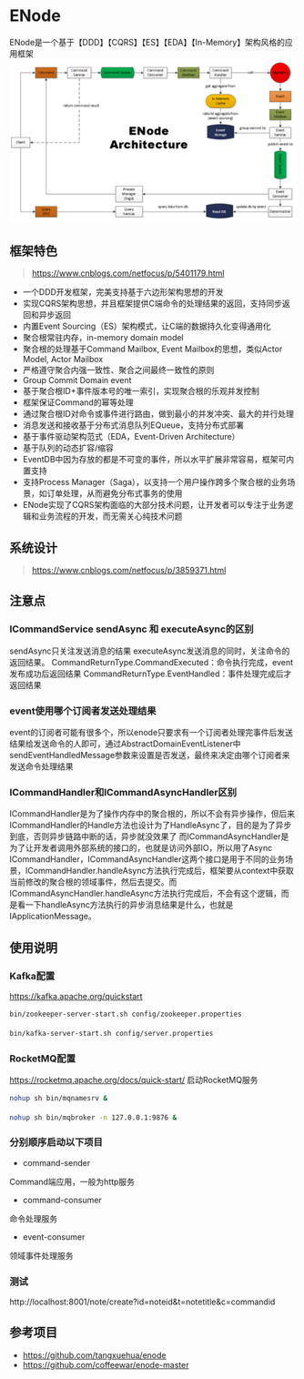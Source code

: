 # ENode
ENode是一个基于【DDD】【CQRS】【ES】【EDA】【In-Memory】架构风格的应用框架
![](enode-arch.png)

## 框架特色

> https://www.cnblogs.com/netfocus/p/5401179.html

 - 一个DDD开发框架，完美支持基于六边形架构思想的开发
 - 实现CQRS架构思想，并且框架提供C端命令的处理结果的返回，支持同步返回和异步返回
 - 内置Event Sourcing（ES）架构模式，让C端的数据持久化变得通用化
 - 聚合根常驻内存，in-memory domain model
 - 聚合根的处理基于Command Mailbox, Event Mailbox的思想，类似Actor Model, Actor Mailbox
 - 严格遵守聚合内强一致性、聚合之间最终一致性的原则
 - Group Commit Domain event
 - 基于聚合根ID+事件版本号的唯一索引，实现聚合根的乐观并发控制
 - 框架保证Command的幂等处理
 - 通过聚合根ID对命令或事件进行路由，做到最小的并发冲突、最大的并行处理
 - 消息发送和接收基于分布式消息队列EQueue，支持分布式部署
 - 基于事件驱动架构范式（EDA，Event-Driven Architecture）
 - 基于队列的动态扩容/缩容
 - EventDB中因为存放的都是不可变的事件，所以水平扩展非常容易，框架可内置支持
 - 支持Process Manager（Saga），以支持一个用户操作跨多个聚合根的业务场景，如订单处理，从而避免分布式事务的使用
 - ENode实现了CQRS架构面临的大部分技术问题，让开发者可以专注于业务逻辑和业务流程的开发，而无需关心纯技术问题

## 系统设计
> https://www.cnblogs.com/netfocus/p/3859371.html

## 注意点
### ICommandService sendAsync 和 executeAsync的区别
sendAsync只关注发送消息的结果
executeAsync发送消息的同时，关注命令的返回结果。
CommandReturnType.CommandExecuted：命令执行完成，event发布成功后返回结果
CommandReturnType.EventHandled：事件处理完成后才返回结果

### event使用哪个订阅者发送处理结果
event的订阅者可能有很多个，所以enode只要求有一个订阅者处理完事件后发送结果给发送命令的人即可，通过AbstractDomainEventListener中sendEventHandledMessage参数来设置是否发送，最终来决定由哪个订阅者来发送命令处理结果

### ICommandHandler和ICommandAsyncHandler区别
ICommandHandler是为了操作内存中的聚合根的，所以不会有异步操作，但后来ICommandHandler的Handle方法也设计为了HandleAsync了，目的是为了异步到底，否则异步链路中断的话，异步就没效果了
而ICommandAsyncHandler是为了让开发者调用外部系统的接口的，也就是访问外部IO，所以用了Async
ICommandHandler，ICommandAsyncHandler这两个接口是用于不同的业务场景，ICommandHandler.handleAsync方法执行完成后，框架要从context中获取当前修改的聚合根的领域事件，然后去提交。而ICommandAsyncHandler.handleAsync方法执行完成后，不会有这个逻辑，而是看一下handleAsync方法执行的异步消息结果是什么，也就是IApplicationMessage。

## 使用说明
### Kafka配置 
https://kafka.apache.org/quickstart
```bash
bin/zookeeper-server-start.sh config/zookeeper.properties

bin/kafka-server-start.sh config/server.properties
```
### RocketMQ配置 
https://rocketmq.apache.org/docs/quick-start/
启动RocketMQ服务
```bash
nohup sh bin/mqnamesrv &

nohup sh bin/mqbroker -n 127.0.0.1:9876 &
```

### 分别顺序启动以下项目
 
- command-sender

Command端应用，一般为http服务

- command-consumer

命令处理服务

- event-consumer

领域事件处理服务

### 测试
http://localhost:8001/note/create?id=noteid&t=notetitle&c=commandid


## 参考项目
- https://github.com/tangxuehua/enode
- https://github.com/coffeewar/enode-master